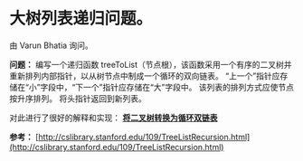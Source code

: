 # 大树列表递归问题。

由 Varun Bhatia 询问。

**问题：**
编写一个递归函数 treeToList（节点根），该函数采用一个有序的二叉树并重新排列内部指针，以从树节点中制成一个循环的双向链表。 “上一个”指针应存储在“小”字段中，“下一个”指针应存储在“大”字段中。 该列表的排列方式应使节点按升序排列。 将头指针返回到新列表。

对此进行了很好的解释和实现： [**将二叉树转换为循环双链表**](https://www.geeksforgeeks.org/convert-a-binary-tree-to-a-circular-doubly-link-list/)

**参考：**
[http://cslibrary.stanford.edu/109/TreeListRecursion.html](http://cslibrary.stanford.edu/109/TreeListRecursion.html)

